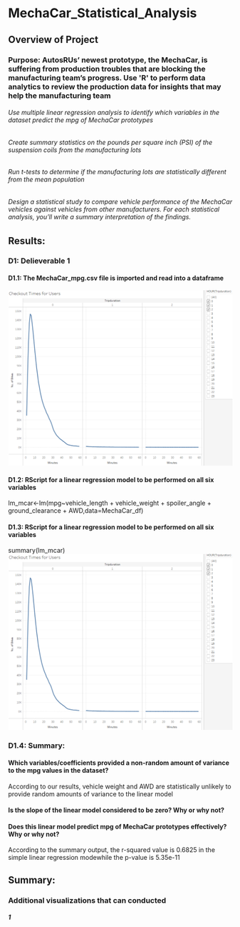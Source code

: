 # MechaCar_Statistical_Analysis

## Overview of Project

### Purpose: AutosRUs’ newest prototype, the MechaCar, is suffering from production troubles that are blocking the manufacturing team’s progress. Use 'R' to perform data analytics to review the production data for insights that may help the manufacturing team
###### Use multiple linear regression analysis to identify which variables in the dataset predict the mpg of MechaCar prototypes
###### Create summary statistics on the pounds per square inch (PSI) of the suspension coils from the manufacturing lots
###### Run t-tests to determine if the manufacturing lots are statistically different from the mean population
###### Design a statistical study to compare vehicle performance of the MechaCar vehicles against vehicles from other manufacturers. For each statistical analysis, you’ll write a summary interpretation of the findings.

## Results: 
### D1: Delieverable 1
#### D1.1: The MechaCar_mpg.csv file is imported and read into a dataframe 
![alt text](https://github.com/vd1310/NY_Bike_TripData_Analysis/blob/main/d1.PNG)

#### D1.2: RScript for a linear regression model to be performed on all six variables 
lm_mcar<-lm(mpg~vehicle_length + vehicle_weight + spoiler_angle + ground_clearance + AWD,data=MechaCar_df)

#### D1.3: RScript for a linear regression model to be performed on all six variables 
summary(lm_mcar)
![alt text](https://github.com/vd1310/NY_Bike_TripData_Analysis/blob/main/d1.PNG)

### D1.4: Summary:
#### Which variables/coefficients provided a non-random amount of variance to the mpg values in the dataset?
According to our results, vehicle weight and AWD are statistically unlikely to provide random amounts of variance to the linear model
#### Is the slope of the linear model considered to be zero? Why or why not?

#### Does this linear model predict mpg of MechaCar prototypes effectively? Why or why not?
According to the summary output, the r-squared value is  0.6825 in the simple linear regression modewhile the p-value is 5.35e-11

## Summary: 
#### 

### Additional visualizations that can conducted
##### 1

